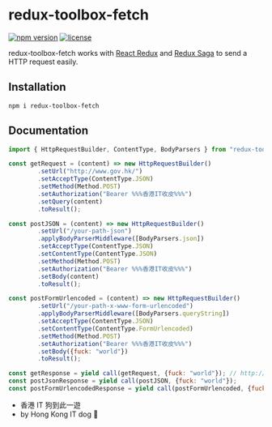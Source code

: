 # redux-toolbox-fetch
[![npm version](https://badge.fury.io/js/redux-toolbox-fetch.svg)](https://www.npmjs.com/package/redux-toolbox-fetch)
[![license](https://img.shields.io/github/license/hosos/redux-toolbox-fetch.svg)](https://github.com/hosos/redux-toolbox-fetch/blob/master/LICENSE.md)

redux-toolbox-fetch works with [React Redux](https://github.com/rackt/react-redux) and [Redux Saga](https://github.com/redux-saga/redux-saga) to send a HTTP request easily.

## Installation
```npm i redux-toolbox-fetch```

## Documentation
```javascript
import { HttpRequestBuilder, ContentType, BodyParsers } from "redux-toolbox-fetch";

const getRequest = (content) => new HttpRequestBuilder()
        .setUrl("http://www.gov.hk/")
        .setAcceptType(ContentType.JSON)
        .setMethod(Method.POST)
        .setAuthorization("Bearer %%%香港IT收皮%%%")
        .setQuery(content)
        .toResult();

const postJSON = (content) => new HttpRequestBuilder()
        .setUrl("/your-path-json")
        .applyBodyParserMiddleware([BodyParsers.json])
        .setAcceptType(ContentType.JSON)
        .setContentType(ContentType.JSON)
        .setMethod(Method.POST)
        .setAuthorization("Bearer %%%香港IT收皮%%%")
        .setBody(content)
        .toResult();

const postFormUrlencoded = (content) => new HttpRequestBuilder()
        .setUrl("/your-path-x-www-form-urlencoded")
        .applyBodyParserMiddleware([BodyParsers.queryString])
        .setAcceptType(ContentType.JSON)
        .setContentType(ContentType.FormUrlencoded)
        .setMethod(Method.POST)
        .setAuthorization("Bearer %%%香港IT收皮%%%")
        .setBody({fuck: "world"})
        .toResult();

const getResponse = yield call(getRequest, {fuck: "world"}); // http://www.gov.hk/?fuck=world
const postJsonResponse = yield call(postJSON, {fuck: "world"});
const postFormUrlencodedResponse = yield call(postFormUrlencoded, {fuck: "world"});
```
* 香港 IT 狗到此一遊
* by Hong Kong IT dog 🐶
